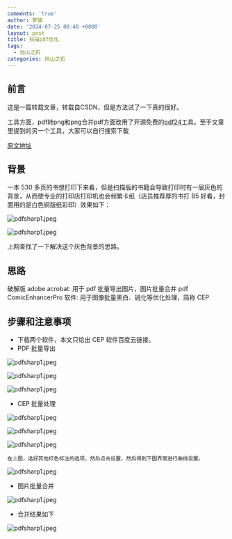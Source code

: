 ```yaml
---
comments: 'true'
author: 梦貘
date: '2024-07-25 00:40 +0800'
layout: post
title: 扫描pdf优化
tags:
  - 他山之石
categories: 他山之石
---
```

## 前言

这是一篇转载文章，转载自CSDN，但是方法试了一下真的很好。

工具方面，pdf转png和png合并pdf方面改用了开源免费的[pdf24](https://tools.pdf24.org/zh/creator)工具。至于文章里提到的另一个工具，大家可以自行搜索下载

[原文地址](https://blog.csdn.net/weixin_44002565/article/details/95513360)

## 背景

一本 530 多页的书想打印下来看，但是扫描版的书籍会导致打印时有一层灰色的背景，从而使专业的打印店打印机也会频繁卡纸（店员推荐厚的书打 B5 好看，封面用的是白色铜版纸彩印）效果如下：

![pdfsharp1.jpeg]({{site.baseurl}}/images/pdfsharp1.jpeg)

![pdfsharp1.jpeg]({{site.baseurl}}/images/pdfsharp2.jpeg)


上网查找了一下解决这个灰色背景的思路。

## 思路

破解版 adobe acrobat: 用于 pdf 批量导出图片，图片批量合并 pdf  
ComicEnhancerPro 软件: 用于图像批量黑白、锐化等优化处理，简称 CEP

## 步骤和注意事项

-   下载两个软件，本文只给出 CEP 软件百度云链接。
-   PDF 批量导出
    
![pdfsharp1.jpeg]({{site.baseurl}}/images/pdfsharp3.jpeg)

![pdfsharp1.jpeg]({{site.baseurl}}/images/pdfsharp4.png)

![pdfsharp1.jpeg]({{site.baseurl}}/images/pdfsharp5.png)
    
-   CEP 批量处理
    
![pdfsharp1.jpeg]({{site.baseurl}}/images/pdfsharp6.png)

![pdfsharp1.jpeg]({{site.baseurl}}/images/pdfsharp7.png)

![pdfsharp1.jpeg]({{site.baseurl}}/images/pdfsharp8.png)
    
    
    在上图，选好其他红色标注的选项，然后点击设置，然后得到下图界面进行曲线设置。

![pdfsharp1.jpeg]({{site.baseurl}}/images/pdfsharp9.png)

-   图片批量合并

![pdfsharp1.jpeg]({{site.baseurl}}/images/pdfsharp10.jpeg)

-   合并结果如下

![pdfsharp1.jpeg]({{site.baseurl}}/images/pdfsharp11.png)
